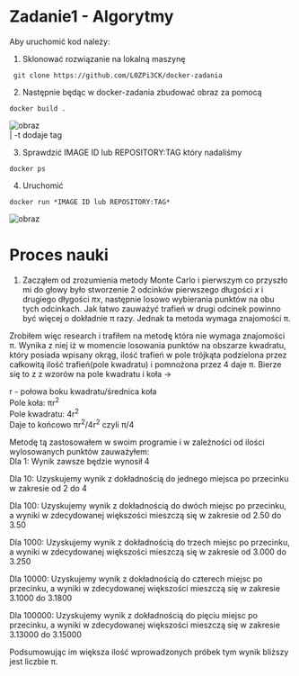 # Zadanie1 - Algorytmy

Aby uruchomić kod należy:

1. Sklonować rozwiązanie na lokalną maszynę

```console
 git clone https://github.com/L0ZPi3CK/docker-zadania
```

2. Następnie będąc w docker-zadania zbudować obraz za pomocą
```console
docker build .
```
![obraz](https://user-images.githubusercontent.com/84734341/179549627-264809bd-0e2a-41ee-9be9-f8075ec1e381.png)  
| -t dodaje tag

3. Sprawdzić IMAGE ID lub REPOSITORY:TAG który nadaliśmy
```console
docker ps
``` 

4. Uruchomić 
``` console
docker run *IMAGE ID lub REPOSITORY:TAG*
```
![obraz](https://user-images.githubusercontent.com/84734341/179549467-75a24a2f-ec14-42d7-9894-57b4616e817b.png)


# Proces nauki

1. Zacząłem od zrozumienia metody Monte Carlo i pierwszym co przyszło mi do głowy było stworzenie 2 odcinków
pierwszego długości *x* i drugiego dłygości *πx*, następnie losowo wybierania punktów na obu tych odcinkach.
Jak łatwo zauważyć trafień w drugi odcinek powinno być więcej o dokładnie π razy. Jednak ta metoda wymaga znajomości π.

Zrobiłem więc research i trafiłem na metodę która nie wymaga znajomości π. Wynika z niej iż w momencie losowania punktów
na obszarze kwadratu, który posiada wpisany okrąg, ilość trafień w pole trójkąta podzielona przez całkowitą ilość trafień(pole kwadratu)
i pomnożona przez 4 daje π. Bierze się to z z wzorów na pole kwadratu i koła ->  
  
r - połowa boku kwadratu/średnica koła  
Pole koła: πr<sup>2</sup> &nbsp;  
Pole kwadratu: 4r<sup>2</sup> &nbsp;  
Daje to końcowo πr<sup>2</sup>/4r<sup>2</sup> czyli π/4
  
Metodę tą zastosowałem w swoim programie i w zależności od ilości wylosowanych punktów zauważyłem:  
Dla 1: Wynik zawsze będzie wynosił 4  
  
Dla 10: Uzyskujemy wynik z dokładnością do jednego miejsca po przecinku w zakresie od 2 do 4  
  
Dla 100: Uzyskujemy wynik z dokładnością do dwóch miejsc po przecinku, a wyniki w zdecydowanej większości mieszczą się w zakresie od 2.50 do 3.50  
  
Dla 1000: Uzyskujemy wynik z dokładnością do trzech miejsc po przecinku, a wyniki w zdecydowanej większości mieszczą się w zakresie od 3.000 do 3.250  
  
Dla 10000: Uzyskujemy wynik z dokładnością do czterech miejsc po przecinku, a wyniki w zdecydowanej większości mieszczą się w zakresie 3.1000 do 3.1800  
  
Dla 100000: Uzyskujemy wynik z dokładnością do pięciu miejsc po przecinku, a wyniki w zdecydowanej większości mieszczą się w zakresie 3.13000 do 3.15000  
    
Podsumowując im większa ilość wprowadzonych próbek tym wynik bliższy jest liczbie π.
